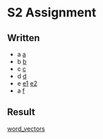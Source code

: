# S2 Assignment

## Written

- a
[a](img/s2_a.jpeg)
- b
[b](img/s2_b.jpeg)
- c
[c](img/s2_c.jpeg)
- d
[d](img/s2_d.jpeg)
- e
[e1](img/s2_e1.jpeg)
[e2](img/s2_e2.jpeg)
- a
[f](img/s2_f.jpeg)

## Result

[word_vectors](word_vectors.png)
